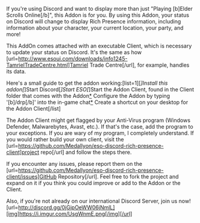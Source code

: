 If you're using Discord and want to display more than just "Playing [b]Elder Scrolls Online[/b]", this Addon is for you.
By using this Addon, your status on Discord will change to display Rich Presence information, including information about your character, your current location, your party, and more!

This AddOn comes attached with an executable Client, which is necessary to update your status on Discord. It's the same as how [url=http://www.esoui.com/downloads/info1245-TamrielTradeCentre.html]Tamriel Trade Centre[/url], for example, handles its data.

Here's a small guide to get the addon working:[list=1][*]Install this addon[*]Start Discord[*]Start ESO[*]Start the Addon Client, found in the Client folder that comes with the Addon[*](Optional) Configure the Addon by typing '﻿﻿[b]/drp[/b]' into the in-game chat[*](Optional) Create a shortcut on your desktop for the Addon Client[/list]

The Addon Client might get flagged by your Anti-Virus program (Windows Defender, Malwarebytes, Avast, etc.). If that's the case, add the program to your exceptions. If you are wary of my program, I completely understand. If you would rather build your own client, visit the [url=https://github.com/Medallyon/eso-discord-rich-presence-client]project repo[/url] and follow the steps there.

If you encounter any issues, please report them on the [url=https://github.com/Medallyon/eso-discord-rich-presence-client/issues]GitHub Repository[/url]. Feel free to fork the project and expand on it if you think you could improve or add to the Addon or the Client.

Also, if you're not already on our international Discord Server, join us now!
[url=http://discord.gg/0jGipOeWW06jNmlL][img]https://i.imgur.com/UsgWnmE.png[/img][/url]
